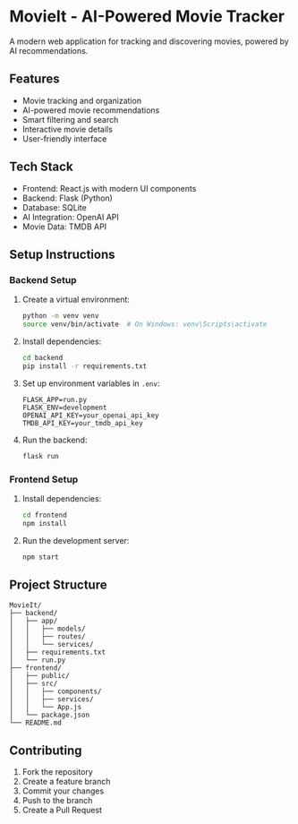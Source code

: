 # MovieIt - AI-Powered Movie Tracker

A modern web application for tracking and discovering movies, powered by AI recommendations.

## Features

- Movie tracking and organization
- AI-powered movie recommendations
- Smart filtering and search
- Interactive movie details
- User-friendly interface

## Tech Stack

- Frontend: React.js with modern UI components
- Backend: Flask (Python)
- Database: SQLite
- AI Integration: OpenAI API
- Movie Data: TMDB API

## Setup Instructions

### Backend Setup
1. Create a virtual environment:
   ```bash
   python -m venv venv
   source venv/bin/activate  # On Windows: venv\Scripts\activate
   ```
2. Install dependencies:
   ```bash
   cd backend
   pip install -r requirements.txt
   ```
3. Set up environment variables in `.env`:
   ```
   FLASK_APP=run.py
   FLASK_ENV=development
   OPENAI_API_KEY=your_openai_api_key
   TMDB_API_KEY=your_tmdb_api_key
   ```
4. Run the backend:
   ```bash
   flask run
   ```

### Frontend Setup
1. Install dependencies:
   ```bash
   cd frontend
   npm install
   ```
2. Run the development server:
   ```bash
   npm start
   ```

## Project Structure

```
MovieIt/
├── backend/
│   ├── app/
│   │   ├── models/
│   │   ├── routes/
│   │   └── services/
│   ├── requirements.txt
│   └── run.py
├── frontend/
│   ├── public/
│   ├── src/
│   │   ├── components/
│   │   ├── services/
│   │   └── App.js
│   └── package.json
└── README.md
```

## Contributing

1. Fork the repository
2. Create a feature branch
3. Commit your changes
4. Push to the branch
5. Create a Pull Request 